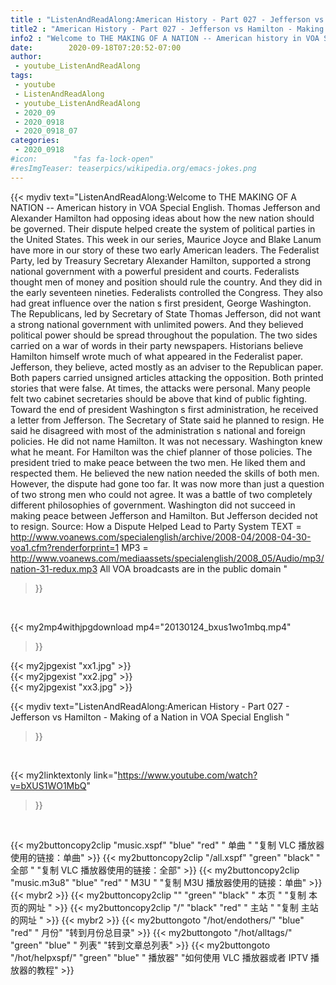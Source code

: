 ```yaml
---
title : "ListenAndReadAlong:American History - Part 027 - Jefferson vs Hamilton - Making of a Nation in VOA Special English "
title2 : "American History - Part 027 - Jefferson vs Hamilton - Making of a Nation in VOA Special English "
info2 : "Welcome to THE MAKING OF A NATION -- American history in VOA Special English. Thomas Jefferson and Alexander Hamilton had opposing ideas about how the new nation should be governed. Their dispute helped create the system of political parties in the United States. This week in our series, Maurice Joyce and Blake Lanum have more in our story of these two early American leaders.   The Federalist Party, led by Treasury Secretary Alexander Hamilton, supported a strong national government with a powerful president and courts.  Federalists thought men of money and position should rule the country. And they did in the early seventeen nineties.   Federalists controlled the Congress. They also had great influence over the nation s first president, George Washington. The Republicans, led by Secretary of State Thomas Jefferson, did not want a strong national government with unlimited powers. And they believed political power should be spread throughout the population.   The two sides carried on a war of words in their party newspapers.  Historians believe Hamilton himself wrote much of what appeared in the Federalist paper.  Jefferson, they believe, acted mostly as an adviser to the Republican paper. Both papers carried unsigned articles attacking the opposition. Both printed stories that were false.  At times, the attacks were personal. Many people felt two cabinet secretaries should be above that kind of public fighting.   Toward the end of president Washington s first administration, he received a letter from Jefferson. The Secretary of State said he planned to resign. He said he disagreed with most of the administration s national and foreign policies. He did not name Hamilton. It was not necessary. Washington knew what he meant. For Hamilton was the chief planner of those policies.   The president tried to make peace between the two men. He liked them and respected them. He believed the new nation needed the skills of both men. However, the dispute had gone too far. It was now more than just a question of two strong men who could not agree. It was a battle of two completely different philosophies of government.   Washington did not succeed in making peace between Jefferson and Hamilton. But Jefferson decided not to resign.   Source: How a Dispute Helped Lead to Party System TEXT = http://www.voanews.com/specialenglish/archive/2008-04/2008-04-30-voa1.cfm?renderforprint=1 MP3 = http://www.voanews.com/mediaassets/specialenglish/2008_05/Audio/mp3/nation-31-redux.mp3 All VOA broadcasts are in the public domain "
date:        2020-09-18T07:20:52-07:00
author:
 - youtube_ListenAndReadAlong
tags:
 - youtube
 - ListenAndReadAlong
 - youtube_ListenAndReadAlong
 - 2020_09
 - 2020_0918
 - 2020_0918_07
categories:
 - 2020_0918
#icon:        "fas fa-lock-open"
#resImgTeaser: teaserpics/wikipedia.org/emacs-jokes.png
---
```


{{< mydiv text="ListenAndReadAlong:Welcome to THE MAKING OF A NATION -- American history in VOA Special English. Thomas Jefferson and Alexander Hamilton had opposing ideas about how the new nation should be governed. Their dispute helped create the system of political parties in the United States. This week in our series, Maurice Joyce and Blake Lanum have more in our story of these two early American leaders.   The Federalist Party, led by Treasury Secretary Alexander Hamilton, supported a strong national government with a powerful president and courts.  Federalists thought men of money and position should rule the country. And they did in the early seventeen nineties.   Federalists controlled the Congress. They also had great influence over the nation s first president, George Washington. The Republicans, led by Secretary of State Thomas Jefferson, did not want a strong national government with unlimited powers. And they believed political power should be spread throughout the population.   The two sides carried on a war of words in their party newspapers.  Historians believe Hamilton himself wrote much of what appeared in the Federalist paper.  Jefferson, they believe, acted mostly as an adviser to the Republican paper. Both papers carried unsigned articles attacking the opposition. Both printed stories that were false.  At times, the attacks were personal. Many people felt two cabinet secretaries should be above that kind of public fighting.   Toward the end of president Washington s first administration, he received a letter from Jefferson. The Secretary of State said he planned to resign. He said he disagreed with most of the administration s national and foreign policies. He did not name Hamilton. It was not necessary. Washington knew what he meant. For Hamilton was the chief planner of those policies.   The president tried to make peace between the two men. He liked them and respected them. He believed the new nation needed the skills of both men. However, the dispute had gone too far. It was now more than just a question of two strong men who could not agree. It was a battle of two completely different philosophies of government.   Washington did not succeed in making peace between Jefferson and Hamilton. But Jefferson decided not to resign.   Source: How a Dispute Helped Lead to Party System TEXT = http://www.voanews.com/specialenglish/archive/2008-04/2008-04-30-voa1.cfm?renderforprint=1 MP3 = http://www.voanews.com/mediaassets/specialenglish/2008_05/Audio/mp3/nation-31-redux.mp3 All VOA broadcasts are in the public domain "
>}}
<br>


{{< my2mp4withjpgdownload mp4="20130124_bxus1wo1mbq.mp4"
>}}

{{< my2jpgexist "xx1.jpg" >}}<br>
{{< my2jpgexist "xx2.jpg" >}}<br>
{{< my2jpgexist "xx3.jpg" >}}<br>



{{< mydiv text="ListenAndReadAlong:American History - Part 027 - Jefferson vs Hamilton - Making of a Nation in VOA Special English "
>}}
<br>

{{< my2linktextonly link="https://www.youtube.com/watch?v=bXUS1WO1MbQ"
>}}


<br>

{{< my2buttoncopy2clip "music.xspf"        "blue"   "red"    " 单曲 "  "复制 VLC 播放器使用的链接：单曲" >}} {{< my2buttoncopy2clip "/all.xspf"         "green"  "black"  " 全部 "  "复制 VLC 播放器使用的链接：全部" >}} {{< my2buttoncopy2clip "music.m3u8"        "blue"   "red"    " M3U  "    "复制 M3U 播放器使用的链接：单曲" >}} {{< mybr2 >}} {{< my2buttoncopy2clip ""                  "green"  "black"  " 本页 "    "复制 本页的网址 " >}} {{< my2buttoncopy2clip "/"                 "black"  "red"    " 主站 "    "复制 主站的网址 " >}} {{< mybr2 >}} {{< my2buttongoto      "/hot/endothers/"   "blue"   "red"    " 月份"   "转到月份总目录" >}} {{< my2buttongoto      "/hot/alltags/"     "green"  "blue"   " 列表"   "转到文章总列表" >}} {{< my2buttongoto      "/hot/helpxspf/"    "green"  "blue"   " 播放器" "如何使用 VLC 播放器或者 IPTV 播放器的教程" >}} 
